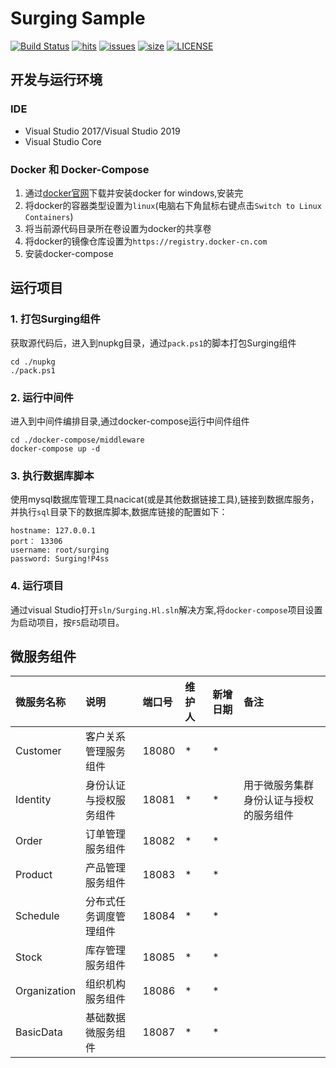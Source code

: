 # Surging Sample

[![Build Status](https://api.travis-ci.com/liuhll/Surging.Sample.svg?branch=master)](https://travis-ci.com/liuhll/Surging.Sample) 
[![hits](http://hits.dwyl.io/liuhll/Surging.Sample.svg)](http://hits.dwyl.io/liuhll/Surging.Sample)
[![issues](https://img.shields.io/github/issues-raw/liuhll/Surging.Sample.svg?style=flat-square)](https://github.com/liuhll/Surging.Sample/issues)
[![size](https://img.shields.io/github/downloads/liuhll/Surging.Sample/total.svg)](https://codeload.github.com/liuhll/Surging.Sample/zip/master)
[![LICENSE](https://img.shields.io/github/license/liuhll/Surging.Sample.svg?style=flat-square)](https://raw.githubusercontent.com/liuhll/Surging.Sample/master/LICENSE)

## 开发与运行环境
### IDE
- Visual Studio 2017/Visual Studio 2019
- Visual Studio Core

### Docker 和 Docker-Compose
1. 通过[docker官网](https://hub.docker.com/editions/community/docker-ce-desktop-windows)下载并安装docker for windows,安装完
2. 将docker的容器类型设置为`linux`(电脑右下角鼠标右键点击`Switch to Linux Containers`)
3. 将当前源代码目录所在卷设置为docker的共享卷
4. 将docker的镜像仓库设置为`https://registry.docker-cn.com`
5. 安装docker-compose

## 运行项目

### 1. 打包Surging组件
获取源代码后，进入到nupkg目录，通过`pack.ps1`的脚本打包Surging组件
```
cd ./nupkg
./pack.ps1
```

### 2. 运行中间件
进入到中间件编排目录,通过docker-compose运行中间件组件
```
cd ./docker-compose/middleware
docker-compose up -d
```
### 3. 执行数据库脚本
使用mysql数据库管理工具nacicat(或是其他数据链接工具),链接到数据库服务，并执行`sql`目录下的数据库脚本,数据库链接的配置如下：
```
hostname: 127.0.0.1
port： 13306
username: root/surging
password: Surging!P4ss

```
### 4. 运行项目
通过visual Studio打开`sln/Surging.Hl.sln`解决方案,将`docker-compose`项目设置为启动项目，按`F5`启动项目。

## 微服务组件

| 微服务名称 | 说明 |  端口号 | 维护人  | 新增日期 | 备注  |
|:---------|:------|:-------|:------|:-------|:---------|
| Customer | 客户关系管理服务组件 | 18080 | * | * | |
| Identity | 身份认证与授权服务组件 | 18081 | * | * | 用于微服务集群身份认证与授权的服务组件 |
| Order | 订单管理服务组件 | 18082 | * | * |  |
| Product | 产品管理服务组件 | 18083 | * | * | |
| Schedule | 分布式任务调度管理组件 | 18084 | * | * | |
| Stock | 库存管理服务组件 | 18085 | * | * | |
| Organization | 组织机构服务组件 | 18086 | * | * | |
| BasicData | 基础数据微服务组件 | 18087 | * | * | |
